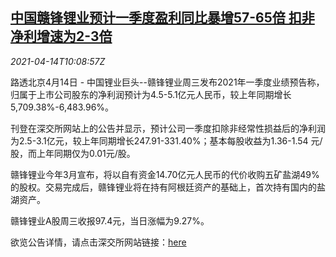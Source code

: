 <!--1618396264000-->
[中国赣锋锂业预计一季度盈利同比暴增57-65倍 扣非净利增速为2-3倍](https://cn.reuters.com/article/ganfeng-lithium-q1-res-0414-idCNKBS2C117N)
------

<div><i>2021-04-14T10:08:57Z</i></div><p>路透北京4月14日 - 中国锂业巨头--赣锋锂业周三发布2021年一季度业绩预告称，归属于上市公司股东的净利润预计为4.5-5.1亿元人民币，较上年同期增长5,709.38%-6,483.96%。</p><p>刊登在深交所网站上的公告并显示，预计公司一季度扣除非经常性损益后的净利润为2.5-3.1亿元，较上年同期增长247.91-331.40%；基本每股收益为1.36-1.54 元/股，而上年同期仅为0.01元/股。</p><p>赣锋锂业今年3月宣布，将以自有资金14.70亿元人民币的代价收购五矿盐湖49%的股权。交易完成后，赣锋锂业将在持有阿根廷资产的基础上，首次持有国内的盐湖资产。</p><p>赣锋锂业A股周三收报97.4元，当日涨幅为9.27%。</p><p>欲览公告详情，请点击深交所网站链接：<a href="http://www.szse.cn/disclosure/listed/bulletinDetail/index.html?03e8f4bd-71ab-4114-93fe-9633a8d0af6e">here</a></p>
